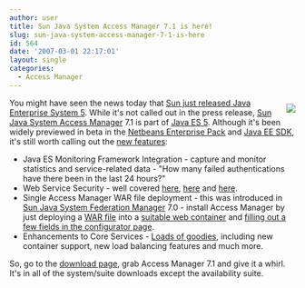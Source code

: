 ```yaml
---
author: user
title: Sun Java System Access Manager 7.1 is here!
slug: sun-java-system-access-manager-7-1-is-here
id: 564
date: '2007-03-01 22:17:01'
layout: single
categories:
  - Access Manager
---
```


[<span style="margin-bottom: 10px; margin-top: 10px; float: right;">![](http://blog.superpat.com/wp-content/uploads/2009/09/Sun_Java_System_Access_Manager_trans.150x176.jpg)</span>](http://www.sun.com/software/products/access_mgr/)

You might have seen the news today that [Sun just released Java Enterprise System 5](http://www.prnewswire.com/cgi-bin/stories.pl?ACCT=104&STORY=/www/story/03-01-2007/0004537344&EDATE=). While it's not called out in the press release, [Sun Java System Access Manager](http://www.sun.com/software/products/access_mgr/) 7.1 is part of [Java ES 5](http://www.sun.com/software/javaenterprisesystem/index.jsp). Although it's been widely previewed in beta in the [Netbeans Enterprise Pack](http://www.netbeans.org/products/enterprise/) and [Java EE SDK](http://java.sun.com/javaee/downloads/index.jsp), it's still worth calling out the [new features](http://docs.sun.com/app/docs/doc/819-4683/6n6qn8566?a=view):

*   Java ES Monitoring Framework Integration - capture and monitor statistics and service-related data - "How many failed authentications have there been in the last 24 hours?"
*   Web Service Security - well covered [here](http://blogs.sun.com/page/theaquarium?anchor=securing_communications_in_web_services), [here](http://blogs.sun.com/superpat/entry/sun_developer_network_channel_identity) and [here](http://blogs.sun.com/superpat/entry/access_manager_7_1_beta).
*   Single Access Manager WAR file deployment - this was introduced in [Sun Java System Federation Manager](http://www.sun.com/software/products/federation_mgr/) 7.0 - install Access Manager by just deploying a [WAR file](http://en.wikipedia.org/wiki/WAR_(file_format)) into a [suitable web container](http://docs.sun.com/app/docs/doc/819-4683/6n6qn8567?a=view) and [filling out a few fields in the configurator page](http://docs.sun.com/app/docs/doc/819-5899/6n7uuthas?a=view).
*   Enhancements to Core Services - [Loads of goodies](http://docs.sun.com/app/docs/doc/819-4683/6n6qn8567?a=view#gcqjr), including new container support, new load balancing features and much more.

So, go to the [download page](http://www.sun.com/software/javaenterprisesystem/getit.jsp), grab Access Manager 7.1 and give it a whirl. It's in all of the system/suite downloads except the availability suite.